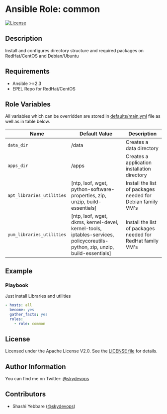 # Ansible Role: common

[![License](https://img.shields.io/badge/License-Apache%202.0-brightgreen.svg)](https://opensource.org/licenses/Apache-2.0)

## Description

Install and configures directory structure and required packages on RedHat/CentOS and Debian/Ubuntu

## Requirements

- Ansible >=2.3
- EPEL Repo for RedHat/CentOS


## Role Variables

All variables which can be overridden are stored in [defaults/main.yml](vars/main.yml) file as well as in table below.

| Name           | Default Value | Description                        |
| -------------- | ------------- | -----------------------------------|
| `data_dir` | /data | Creates a data directory |
| `apps_dir` | /apps | Creates a application installation directory |
| `apt_libraries_utilities` | [ntp, lsof, wget, python-software-properties, zip, unzip, build-essentials] | Install the list of packages needed for Debian family VM's |
| `yum_libraries_utilities` | [ntp, lsof, wget, dkms, kernel-devel, kernel-tools, iptables-services, policycoreutils-python, zip, unzip, build-essentials] | Install the list of packages needed for RedHat family VM's |


## Example 

### Playbook

Just install Libraries and utilities 

```yaml
- hosts: all
  become: yes
  gather_facts: yes
  roles:
    - role: common
```

## License


Licensed under the Apache License V2.0. See the [LICENSE file](LICENSE) for details.

## Author Information

You can find me on Twitter: [@skydevops](https://twitter.com/skydevops)

## Contributors

- Shashi Yebbare ([@skydevops](https://twitter.com/skydevops))